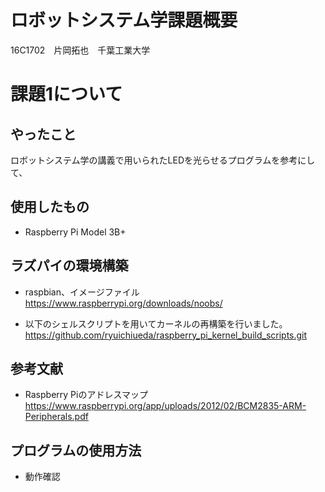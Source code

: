 # ロボットシステム学課題概要

16C1702　片岡拓也　千葉工業大学

# 課題1について

## やったこと
ロボットシステム学の講義で用いられたLEDを光らせるプログラムを参考にして、
## 使用したもの
* Raspberry Pi Model 3B+

## ラズパイの環境構築
* raspbian、イメージファイル
　https://www.raspberrypi.org/downloads/noobs/
 
* 以下のシェルスクリプトを用いてカーネルの再構築を行いました。
　https://github.com/ryuichiueda/raspberry_pi_kernel_build_scripts.git

## 参考文献
* Raspberry Piのアドレスマップ
https://www.raspberrypi.org/app/uploads/2012/02/BCM2835-ARM-Peripherals.pdf

## プログラムの使用方法
* 動作確認
